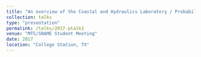 ```yaml
---
title: "An overview of the Coastal and Hydraulics Laboratory / Probabilistic life-cycle analysis modeling"
collection: talks
type: "presentation"
permalink: /talks/2017-ptalk1
venue: "MTS/SNAME Student Meeting"
date: 2017
location: "College Station, TX"
---
```

